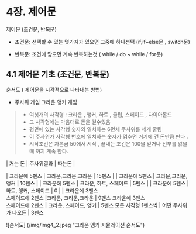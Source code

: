 # 4장. 제어문 
제어문 (조건문, 반복문)

- 조건문: 선택할 수 있는 몇가지가 있으면 그중에 하나선택 (if,if~else문 , switch문)

- 반복문: 조건에 맞으면 계속 반복하는것  ( while / do ~ while / for문)

## 4.1 제어문 기초 (조건문, 반복문)
 순서도 ( 제어문을 시각적으로 나타내는 방법)

- 주사위 게임 크라운 앵커 게임
 > - 여섯개의 사각형 : 크라운 , 앵커, 하트 , 클럽,  스페이드 , 다이아몬드 
 > - 그 사각형에는 마음대로 돈을 걸수있음
 > - 평면에 있는 사각형 숫자와 일치하는 6면체 주사위를 세개 굴림
 > - 이 주사위가 사각형 번호에 일치하는 숫자가 멈추면 거기에 건 돈만큼 딴다 . 
 > - 시작조건은 자본금 50에서 시작 , 끝내는 조건은 100을 얻거나 전부를 잃을때 까지 계속 한다.

| 거는 돈  | 주사위결과  | 따는돈 |

| 크라운에 5펜스 | 크라운,크라운,크라운 | 15펜스 | 
| 크라운에 5펜스 | 크라운,크라운,앵커 | 10펜스 | 
| 크라운에 5펜스 | 크라운, 하트, 스페이드 | 5펜스 | 
| 크라운에 5펜스 | 하트, 앵커, 스페이드 | 0 | 
| 크라운에 3펜스 <br> 스페이드에 2펜스  |크라운, 크라운,크라운 | 9펜스
크라운에 3펜스 <br> 스페이드에 2펜스 |
크라운, 스페이드, 앵커 | 5펜스
모든 사각형 1펜스씩  | 어떤 주사위가 나오든 | 3펜스

![순서도] (/img/img4_2.jpeg "크라운 앵커 시뮬레이션 순서도")




